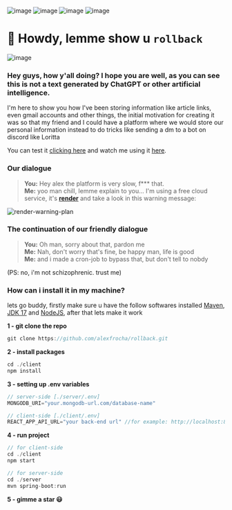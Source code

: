 ![image](https://img.shields.io/badge/springboot-blue) ![image](https://img.shields.io/badge/java-orange) ![image](https://img.shields.io/badge/typescript-blue) ![image](https://img.shields.io/badge/react-blue) 
# 👋 Howdy, lemme show u `rollback`

![image](https://github.com/alexfrocha/rollback/assets/107084445/060db954-7062-4803-a410-60166774fd6e)

### Hey guys, how y'all doing? I hope you are well, as you can see this is not a text generated by ChatGPT or other artificial intelligence.

I'm here to show you how I've been storing information like article links, even gmail accounts and other things, the initial motivation for creating it was so that my friend and I could have a platform where we would store our personal information instead to do tricks like sending a dm to a bot on discord like Loritta

You can test it <a href="https://rollback-e8zs.onrender.com/">clicking here</a> and watch me using it <a href="https://www.youtube.com/watch?v=cRqlp8pHFjA">here</a>.

### Our dialogue
> **You:** Hey alex the platform is very slow, f*** that. </br>
> **Me:** yoo man chill, lemme explain to you... I'm using a free cloud service, it's <a href="https://render.com/">**render**</a> and take a look in this warning message: </br>

![render-warning-plan](https://github.com/alexfrocha/rollback/assets/107084445/0723a411-c03e-4e1e-aa2e-681e2f2658ac)

### The continuation of our friendly dialogue
> **You:** Oh man, sorry about that, pardon me </br>
> **Me:** Nah, don't worry that's fine, be happy man, life is good </br>
> **Me:** and i made a cron-job to bypass that, but don't tell to nobdy

(PS: no, i'm not schizophrenic. trust me)


### How can i install it in my machine?
lets go buddy, firstly make sure u have the follow softwares installed <a href="https://maven.apache.org/">Maven</a>, <a href="https://www.oracle.com/java/technologies/javase/jdk17-archive-downloads.html">JDK 17</a> and <a href="https://nodejs.org/en">NodeJS</a>, after that lets make it work

**1 - git clone the repo**
```js
git clone https://github.com/alexfrocha/rollback.git
```

**2 - install packages**
```js
cd ./client
npm install
```

**3 - setting up .env variables**
```js
// server-side [./server/.env]
MONGODB_URI="your.mongodb-url.com/database-name"

// client-side [./client/.env]
REACT_APP_API_URL="your back-end url" //for example: http://localhost:8080, but dont put the final "/", remove that
```

**4 - run project**
```js
// for client-side
cd ./client
npm start

// for server-side
cd ./server
mvn spring-boot:run
```

**5 - gimme a star 😃**
